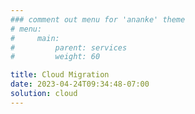 ```yaml
---
### comment out menu for 'ananke' theme
# menu:
#     main:
#         parent: services
#         weight: 60

title: Cloud Migration
date: 2023-04-24T09:34:48-07:00
solution: cloud
---
```


<!--
![cloud-migration](/images/cloud-migration.png)

# Cloud Migration

Would you like to move to a hybrid or cloud model? Let us do the heavy lifting and find which cloud model is best for you and your business.

We understand that companies are constantly striving to improve their operations by adopting the latest technology trends. This is why we highly recommend migrating your IT infrastructure from on-premise to the cloud. By making this shift, your organization can reap numerous benefits, including enhanced security, scalability, reliability, and cost savings. Additionally, the cloud provides the agility to quickly and easily add new software applications or make updates, without the need for expensive hardware investments or complex maintenance procedures. With our extensive expertise in cloud migration, we can help ensure a seamless transition that minimizes any disruptions to your business. So, if you’re ready to take your business to the next level, it’s time to move your IT infrastructure to the cloud!

-->
